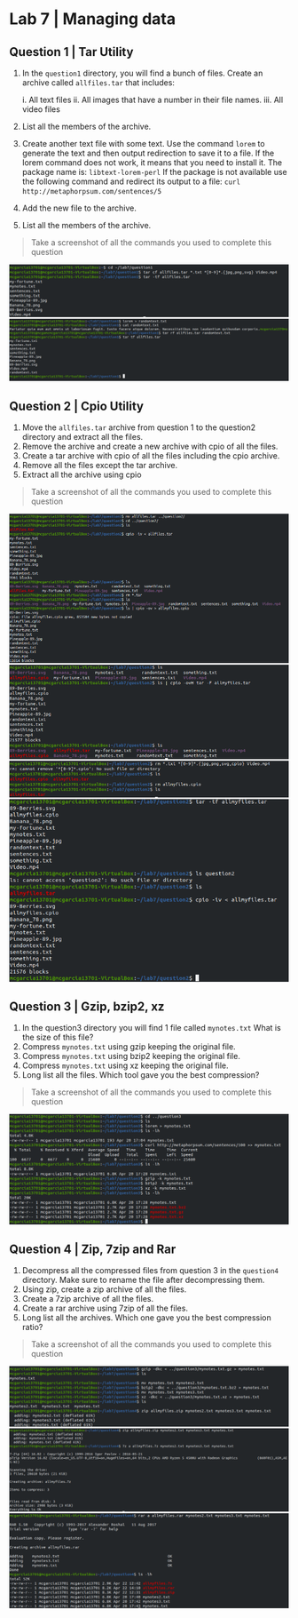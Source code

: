 # Lab 7 | Managing data

## Question 1 | Tar Utility
1. In the `question1` directory, you will find a bunch of files. Create an archive called `allfiles.tar` that includes:

    i. All text files
   ii. All images that have a number in their file names.
  iii. All video files
2. List all the members of the archive.
3. Create another text file with some text. Use the command `lorem` to generate the text and then output redirection to save it to a file. If the lorem command does not work, it means that you need to install it. The package name is: `libtext-lorem-perl` If the package is not available use the following command and redirect its output to a file: `curl http://metaphorpsum.com/sentences/5`
4. Add the new file to the archive.
5. List all the members of the archive.
> Take a screenshot of all the commands you used to complete this question

![Question 1](../images/Lab7/lab7q1.png)
![Question 1](../images/Lab7/lab7q11.png)

## Question 2 | Cpio Utility

1. Move the `allfiles.tar` archive from question 1 to the question2 directory and extract all the files.
2. Remove the archive and create a new archive with cpio of all the files.
3. Create a tar archive with cpio of all the files including the cpio archive.
4. Remove all the files except the tar archive.
5. Extract all the archive using cpio
> Take a screenshot of all the commands you used to complete this question

![Question 2](../images/lab7/../Lab7/lab7q2.png)
![Question 2](../images/lab7/../Lab7/lab7q21.png)
![Question 2](../images/lab7/../Lab7/lab7q22.png)
![Question 2](../images/lab7/../Lab7/lab7q23.png)

## Question 3 | Gzip, bzip2, xz

1. In the question3 directory you will find 1 file called `mynotes.txt` What is the size of this file?
2. Compress `mynotes.txt` using gzip keeping the original file.
3. Compress `mynotes.txt` using bzip2 keeping the original file.
4. Compress `mynotes.txt` using xz keeping the original file.
5. Long list all the files. Which tool gave you the best compression?
> Take a screenshot of all the commands you used to complete this question

![Question 3](../images/lab7/../Lab7/lab7q31.png)

## Question 4 | Zip, 7zip and Rar

1. Decompress all the compressed files from question 3 in the `question4` directory. Make sure to rename the file after decompressing them.
2. Using zip, create a zip archive of all the files.
3. Create a 7zip archive of all the files.
4. Create a rar archive using 7zip of all the files.
5. Long list all the archives. Which one gave you the best compression ratio?
> Take a screenshot of all the commands you used to complete this question

![Question 4](../images/lab7/../Lab7/lab7q4.png)
![Question 4](../images/lab7/../Lab7/lab7q41.png)
![Question 4](../images/lab7/../Lab7/lab7q42.png)
